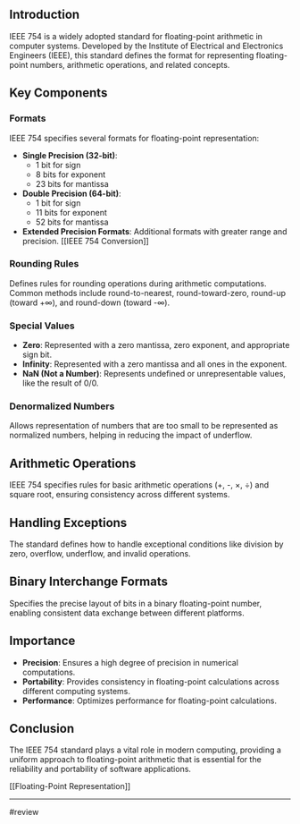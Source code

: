 ## Introduction

IEEE 754 is a widely adopted standard for floating-point arithmetic in computer systems. Developed by the Institute of Electrical and Electronics Engineers (IEEE), this standard defines the format for representing floating-point numbers, arithmetic operations, and related concepts.

## Key Components

### Formats

IEEE 754 specifies several formats for floating-point representation:

- **Single Precision (32-bit)**:
    - 1 bit for sign
    - 8 bits for exponent
    - 23 bits for mantissa
- **Double Precision (64-bit)**:
    - 1 bit for sign
    - 11 bits for exponent
    - 52 bits for mantissa
- **Extended Precision Formats**: Additional formats with greater range and precision.
[[IEEE 754 Conversion]]
### Rounding Rules

Defines rules for rounding operations during arithmetic computations. Common methods include round-to-nearest, round-toward-zero, round-up (toward +∞), and round-down (toward -∞).

### Special Values

- **Zero**: Represented with a zero mantissa, zero exponent, and appropriate sign bit.
- **Infinity**: Represented with a zero mantissa and all ones in the exponent.
- **NaN (Not a Number)**: Represents undefined or unrepresentable values, like the result of 0/0.

### Denormalized Numbers

Allows representation of numbers that are too small to be represented as normalized numbers, helping in reducing the impact of underflow.

## Arithmetic Operations

IEEE 754 specifies rules for basic arithmetic operations (+, -, ×, ÷) and square root, ensuring consistency across different systems.

## Handling Exceptions

The standard defines how to handle exceptional conditions like division by zero, overflow, underflow, and invalid operations.

## Binary Interchange Formats

Specifies the precise layout of bits in a binary floating-point number, enabling consistent data exchange between different platforms.

## Importance

- **Precision**: Ensures a high degree of precision in numerical computations.
- **Portability**: Provides consistency in floating-point calculations across different computing systems.
- **Performance**: Optimizes performance for floating-point calculations.

## Conclusion

The IEEE 754 standard plays a vital role in modern computing, providing a uniform approach to floating-point arithmetic that is essential for the reliability and portability of software applications.

[[Floating-Point Representation]]

---
#review 